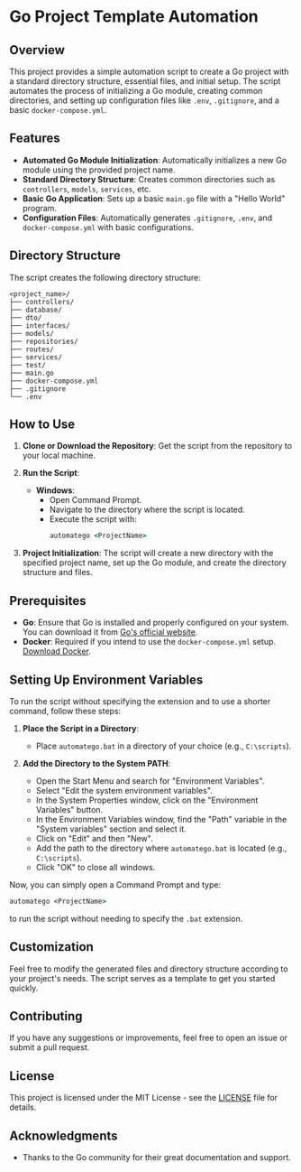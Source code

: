 
# Go Project Template Automation

## Overview

This project provides a simple automation script to create a Go project with a standard directory structure, essential files, and initial setup. The script automates the process of initializing a Go module, creating common directories, and setting up configuration files like `.env`, `.gitignore`, and a basic `docker-compose.yml`.

## Features

- **Automated Go Module Initialization**: Automatically initializes a new Go module using the provided project name.
- **Standard Directory Structure**: Creates common directories such as `controllers`, `models`, `services`, etc.
- **Basic Go Application**: Sets up a basic `main.go` file with a "Hello World" program.
- **Configuration Files**: Automatically generates `.gitignore`, `.env`, and `docker-compose.yml` with basic configurations.

## Directory Structure

The script creates the following directory structure:

```
<project_name>/
├── controllers/
├── database/
├── dto/
├── interfaces/
├── models/
├── repositories/
├── routes/
├── services/
├── test/
├── main.go
├── docker-compose.yml
├── .gitignore
└── .env
```

## How to Use

1. **Clone or Download the Repository**: Get the script from the repository to your local machine.

2. **Run the Script**:
   - **Windows**: 
     - Open Command Prompt.
     - Navigate to the directory where the script is located.
     - Execute the script with:
       ```cmd
       automatego <ProjectName>
       ```

3. **Project Initialization**: The script will create a new directory with the specified project name, set up the Go module, and create the directory structure and files.

## Prerequisites

- **Go**: Ensure that Go is installed and properly configured on your system. You can download it from [Go's official website](https://golang.org/dl/).
- **Docker**: Required if you intend to use the `docker-compose.yml` setup. [Download Docker](https://www.docker.com/products/docker-desktop).

## Setting Up Environment Variables

To run the script without specifying the extension and to use a shorter command, follow these steps:

1. **Place the Script in a Directory**:
   - Place `automatego.bat` in a directory of your choice (e.g., `C:\scripts`).

2. **Add the Directory to the System PATH**:
   - Open the Start Menu and search for "Environment Variables".
   - Select "Edit the system environment variables".
   - In the System Properties window, click on the "Environment Variables" button.
   - In the Environment Variables window, find the "Path" variable in the "System variables" section and select it.
   - Click on "Edit" and then "New".
   - Add the path to the directory where `automatego.bat` is located (e.g., `C:\scripts`).
   - Click "OK" to close all windows.

Now, you can simply open a Command Prompt and type:

```cmd
automatego <ProjectName>
```

to run the script without needing to specify the `.bat` extension.

## Customization

Feel free to modify the generated files and directory structure according to your project's needs. The script serves as a template to get you started quickly.

## Contributing

If you have any suggestions or improvements, feel free to open an issue or submit a pull request.

## License

This project is licensed under the MIT License - see the [LICENSE](LICENSE) file for details.

## Acknowledgments

- Thanks to the Go community for their great documentation and support.

